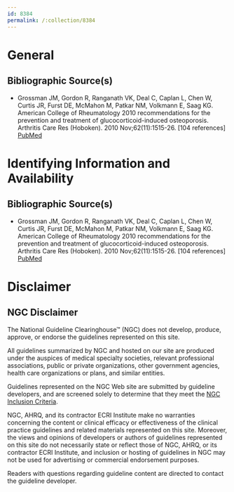 ```yaml
---
id: 8384
permalink: /:collection/8384
---
```


# General

## Bibliographic Source(s)

- Grossman JM, Gordon R, Ranganath VK, Deal C, Caplan L, Chen W, Curtis JR, Furst DE, McMahon M, Patkar NM, Volkmann E, Saag KG. American College of Rheumatology 2010 recommendations for the prevention and treatment of glucocorticoid-induced osteoporosis. Arthritis Care Res (Hoboken). 2010 Nov;62(11):1515-26. [104 references] [ PubMed ](http://www.ncbi.nlm.nih.gov/entrez/query.fcgi?cmd=Retrieve&db=pubmed&dopt=Abstract&list_uids=20662044)

# Identifying Information and Availability

## Bibliographic Source(s)

- Grossman JM, Gordon R, Ranganath VK, Deal C, Caplan L, Chen W, Curtis JR, Furst DE, McMahon M, Patkar NM, Volkmann E, Saag KG. American College of Rheumatology 2010 recommendations for the prevention and treatment of glucocorticoid-induced osteoporosis. Arthritis Care Res (Hoboken). 2010 Nov;62(11):1515-26. [104 references] [ PubMed ](http://www.ncbi.nlm.nih.gov/entrez/query.fcgi?cmd=Retrieve&db=pubmed&dopt=Abstract&list_uids=20662044)

# Disclaimer

## NGC Disclaimer

The National Guideline Clearinghouse™ (NGC) does not develop, produce, approve, or endorse the guidelines represented on this site.

All guidelines summarized by NGC and hosted on our site are produced under the auspices of medical specialty societies, relevant professional associations, public or private organizations, other government agencies, health care organizations or plans, and similar entities.

Guidelines represented on the NGC Web site are submitted by guideline developers, and are screened solely to determine that they meet the [NGC Inclusion Criteria](/help-and-about/summaries/inclusion-criteria).

NGC, AHRQ, and its contractor ECRI Institute make no warranties concerning the content or clinical efficacy or effectiveness of the clinical practice guidelines and related materials represented on this site. Moreover, the views and opinions of developers or authors of guidelines represented on this site do not necessarily state or reflect those of NGC, AHRQ, or its contractor ECRI Institute, and inclusion or hosting of guidelines in NGC may not be used for advertising or commercial endorsement purposes.

Readers with questions regarding guideline content are directed to contact the guideline developer.

